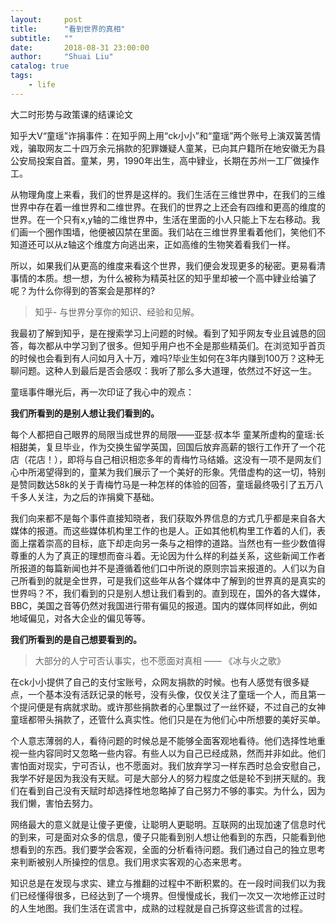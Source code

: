 ```yaml
---
layout:     post
title:      "看到世界的真相"
subtitle:   ""
date:       2018-08-31 23:00:00
author:     "Shuai Liu"
catalog: true
tags:
    - life
---
```


大二时形势与政策课的结课论文



知乎大V“童瑶”诈捐事件：在知乎网上用“ck小小”和“童瑶”两个账号上演双簧苦情戏，骗取网友二十四万余元捐款的犯罪嫌疑人童某，已向其户籍所在地安徽无为县公安局投案自首。童某，男，1990年出生，高中肄业，长期在苏州一工厂做操作工。

 

  从物理角度上来看，我们的世界是这样的。我们生活在三维世界中，在我们的三维世界中存在着一维世界和二维世界。在我们的世界之上还会有四维和更高的维度的世界。在一个只有x,y轴的二维世界中，生活在里面的小人只能上下左右移动。我们画一个圈作围墙，他便被囚禁在里面。我们站在三维世界里看着他们，笑他们不知道还可以从z轴这个维度方向逃出来，正如高维的生物笑着看我们一样。

 

所以，如果我们从更高的维度来看这个世界，我们便会发现更多的秘密。更易看清事情的本质。想一想，为什么被称为精英社区的知乎里却被一个高中肄业给骗了呢？为什么你得到的答案会是那样的?

 

> 知乎- 与世界分享你的知识、经验和见解。

  我最初了解到知乎，是在搜索学习上问题的时候。看到了知乎网友专业且诚恳的回答，每次都从中学习到了很多。但知乎用户也不全是那些精英们。在浏览知乎首页的时候也会看到有人问如月入十万，难吗?毕业生如何在3年内赚到100万？这种无聊问题。这种人到最后是否会感叹：我听了那么多大道理，依然过不好这一生。

 

童瑶事件曝光后，再一次印证了我心中的观点：

 

**我们所看到的是别人想让我们看到的。**

 

  每个人都把自己眼界的局限当成世界的局限——亚瑟·叔本华 童某所虚构的童瑶:长相甜美，复旦毕业，作为交换生留学英国，回国后放弃高薪的银行工作开了一个花店（花店！），即将与自己相识相恋多年的青梅竹马结婚。这没有一项不是网友们心中所渴望得到的，童某为我们展示了一个美好的形象。凭借虚构的这一切，特别是赞同数达58k的关于青梅竹马是一种怎样的体验的回答，童瑶最终吸引了五万八千多人关注，为之后的诈捐奠下基础。

 

  我们向来都不是每个事件直接知晓者，我们获取外界信息的方式几乎都是来自各大媒体的报道。而这些媒体机构里工作的也是人。正如其他机构里工作着的人们，表面上摆着崇高的目标，底下却走向另一条与之相悖的道路。当然也有一些少数值得尊重的人为了真正的理想而奋斗着。无论因为什么样的利益关系，这些新闻工作者所报道的每篇新闻也并不是遵循着他们口中所说的原则宗旨来报道的。人们以为自己所看到的就是全世界，可是我们这些年从各个媒体中了解到的世界真的是真实的世界吗？不，我们看到的只是别人想让我们看到的。直到现在，国外的各大媒体，BBC，美国之音等仍然对我国进行带有偏见的报道。国内的媒体同样如此，例如地域偏见，对各大企业的偏见等等。

 

**我们所看到的是自己想要看到的。**

 

> 大部分的人宁可否认事实，也不愿面对真相 —— 《冰与火之歌》

   在ck小小提供了自己的支付宝账号，众网友捐款的时候。也有人感觉有很多疑点，一个基本没有活跃记录的帐号，没有头像，仅仅关注了童瑶一个人，而且第一个提问便是有病就求助。或许那些捐款者的心里飘过了一丝怀疑，不过自己的女神童瑶都带头捐款了，还管什么真实性。他们只是在为他们心中所想要的美好买单。

 

  个人意志薄弱的人，看待问题的时候总是不能够全面客观地看待。他们选择性地重视一些内容同时又忽略一些内容。有些人以为自己已经成熟，然而并非如此。他们害怕面对现实，宁可否认，也不愿面对。我们放弃学习一样东西时总会安慰自己，我学不好是因为我没有天赋。可是大部分人的努力程度之低是轮不到拼天赋的。我们在看到自己没有天赋时却选择性地忽略掉了自己努力不够的事实。为什么，因为我们懒，害怕去努力。

 

  网络最大的意义就是让傻子更傻，让聪明人更聪明。互联网的出现加速了信息时代的到来，可是面对众多的信息，傻子只能看到别人想让他看到的东西，只能看到他想看到的东西。我们要学会客观，全面的分析看待问题。我们通过自己的独立思考来判断被别人所操控的信息。我们用求实客观的心态来思考。

 

  知识总是在发现与求实、建立与推翻的过程中不断积累的。在一段时间我们以为我们已经懂得很多，已经达到了一个境界。但慢慢成长，我们一次又一次地修正过时的人生地图。我们生活在谎言中，成熟的过程就是自己拆穿这些谎言的过程。

